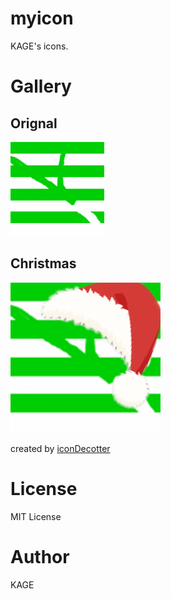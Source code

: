 # myicon
KAGE's icons.

# Gallery
## Orignal
![original](icons/original.png)

## Christmas
![christmas](icons/christmas.png)

created by [iconDecotter](http://icondecotter.jp/)

# License
MIT License

# Author
KAGE
